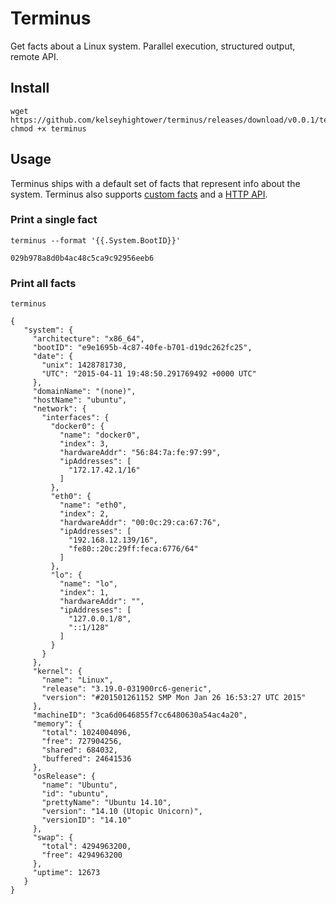 # Terminus

Get facts about a Linux system. Parallel execution, structured output, remote API.

## Install

```
wget https://github.com/kelseyhightower/terminus/releases/download/v0.0.1/terminus
chmod +x terminus
```

## Usage

Terminus ships with a default set of facts that represent info about the system. Terminus also supports [custom facts](docs/custom-facts.md) and a [HTTP API](docs/api.md).

### Print a single fact

```
terminus --format '{{.System.BootID}}'
```

```
029b978a8d0b4ac48c5ca9c92956eeb6
```

### Print all facts

```
terminus
```
```
{
   "system": {
     "architecture": "x86_64",
     "bootID": "e9e1695b-4c87-40fe-b701-d19dc262fc25",
     "date": {
       "unix": 1428781730,
       "UTC": "2015-04-11 19:48:50.291769492 +0000 UTC"
     },
     "domainName": "(none)",
     "hostName": "ubuntu",
     "network": {
       "interfaces": {
         "docker0": {
           "name": "docker0",
           "index": 3,
           "hardwareAddr": "56:84:7a:fe:97:99",
           "ipAddresses": [
             "172.17.42.1/16"
           ]
         },
         "eth0": {
           "name": "eth0",
           "index": 2,
           "hardwareAddr": "00:0c:29:ca:67:76",
           "ipAddresses": [
             "192.168.12.139/16",
             "fe80::20c:29ff:feca:6776/64"
           ]
         },
         "lo": {
           "name": "lo",
           "index": 1,
           "hardwareAddr": "",
           "ipAddresses": [
             "127.0.0.1/8",
             "::1/128"
           ]
         }
       }
     },
     "kernel": {
       "name": "Linux",
       "release": "3.19.0-031900rc6-generic",
       "version": "#201501261152 SMP Mon Jan 26 16:53:27 UTC 2015"
     },
     "machineID": "3ca6d0646855f7cc6480630a54ac4a20",
     "memory": {
       "total": 1024004096,
       "free": 727904256,
       "shared": 684032,
       "buffered": 24641536
     },
     "osRelease": {
       "name": "Ubuntu",
       "id": "ubuntu",
       "prettyName": "Ubuntu 14.10",
       "version": "14.10 (Utopic Unicorn)",
       "versionID": "14.10"
     },
     "swap": {
       "total": 4294963200,
       "free": 4294963200
     },
     "uptime": 12673
   }
}
```
